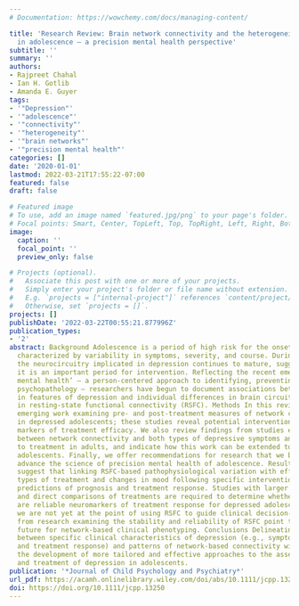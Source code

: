 ```yaml
---
# Documentation: https://wowchemy.com/docs/managing-content/

title: 'Research Review: Brain network connectivity and the heterogeneity of depression
  in adolescence – a precision mental health perspective'
subtitle: ''
summary: ''
authors:
- Rajpreet Chahal
- Ian H. Gotlib
- Amanda E. Guyer
tags:
- '"Depression"'
- '"adolescence"'
- '"connectivity"'
- '"heterogeneity"'
- '"brain networks"'
- '"precision mental health"'
categories: []
date: '2020-01-01'
lastmod: 2022-03-21T17:55:22-07:00
featured: false
draft: false

# Featured image
# To use, add an image named `featured.jpg/png` to your page's folder.
# Focal points: Smart, Center, TopLeft, Top, TopRight, Left, Right, BottomLeft, Bottom, BottomRight.
image:
  caption: ''
  focal_point: ''
  preview_only: false

# Projects (optional).
#   Associate this post with one or more of your projects.
#   Simply enter your project's folder or file name without extension.
#   E.g. `projects = ["internal-project"]` references `content/project/deep-learning/index.md`.
#   Otherwise, set `projects = []`.
projects: []
publishDate: '2022-03-22T00:55:21.877996Z'
publication_types:
- '2'
abstract: Background Adolescence is a period of high risk for the onset of depression,
  characterized by variability in symptoms, severity, and course. During adolescence,
  the neurocircuitry implicated in depression continues to mature, suggesting that
  it is an important period for intervention. Reflecting the recent emergence of ‘precision
  mental health’ – a person-centered approach to identifying, preventing, and treating
  psychopathology – researchers have begun to document associations between heterogeneity
  in features of depression and individual differences in brain circuitry, most frequently
  in resting-state functional connectivity (RSFC). Methods In this review, we present
  emerging work examining pre- and post-treatment measures of network connectivity
  in depressed adolescents; these studies reveal potential intervention-specific neural
  markers of treatment efficacy. We also review findings from studies examining associations
  between network connectivity and both types of depressive symptoms and response
  to treatment in adults, and indicate how this work can be extended to depressed
  adolescents. Finally, we offer recommendations for research that we believe will
  advance the science of precision mental health of adolescence. Results Nascent studies
  suggest that linking RSFC-based pathophysiological variation with effects of different
  types of treatment and changes in mood following specific interventions will strengthen
  predictions of prognosis and treatment response. Studies with larger sample sizes
  and direct comparisons of treatments are required to determine whether RSFC patterns
  are reliable neuromarkers of treatment response for depressed adolescents. Although
  we are not yet at the point of using RSFC to guide clinical decision-making, findings
  from research examining the stability and reliability of RSFC point to a favorable
  future for network-based clinical phenotyping. Conclusions Delineating the correspondence
  between specific clinical characteristics of depression (e.g., symptoms, severity,
  and treatment response) and patterns of network-based connectivity will facilitate
  the development of more tailored and effective approaches to the assessment, prevention,
  and treatment of depression in adolescents.
publication: '*Journal of Child Psychology and Psychiatry*'
url_pdf: https://acamh.onlinelibrary.wiley.com/doi/abs/10.1111/jcpp.13250
doi: https://doi.org/10.1111/jcpp.13250
---
```

